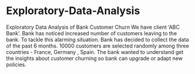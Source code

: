 # Exploratory-Data-Analysis
Exploratory Data Analysis of Bank Customer Churn  We have client ‘ABC Bank’. Bank has noticed increased number of customers leaving to the bank. To tackle this alarming situation. Bank has decided to collect the data of the past 6 months. 10000 customers are selected randomly among three countries - France, Germany , Spain. The bank wanted to understand get the insights about customer churning so bank can upgrade or adapt new policies.
